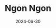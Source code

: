 ---
title: Ngon Ngon
address: 39 Av. de Choisy, 75013 Paris
date: 2024-06-30
ratings:
- 3
tags:
- vietnamien
cover: P1005447
---